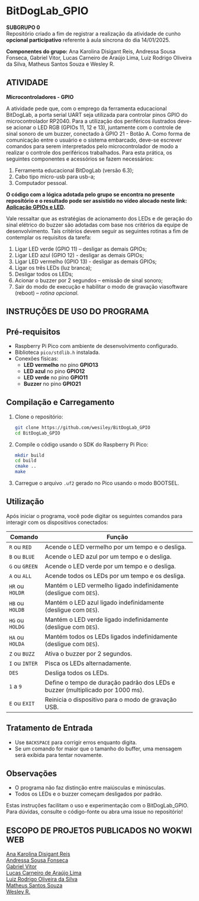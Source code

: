  # BitDogLab_GPIO

__SUBGRUPO 0__<br>
Repositório criado a fim de registrar a realização da atividade de cunho __opcional participativo__ referente à aula síncrona do dia 14/01/2025.

__Componentes do grupo:__
Ana Karolina Disigant Reis, Andressa Sousa Fonseca, Gabriel Vitor, Lucas Carneiro de Araújo Lima, Luiz Rodrigo Oliveira da Silva, Matheus Santos Souza e Wesley R.

## ATIVIDADE 
__Microcontroladores - GPIO__<br>

A atividade pede que, com o emprego da ferramenta educacional BitDogLab, a porta serial UART seja utilizada para controlar pinos GPIO do microcontrolador RP2040. Para a utilização dos periféricos
ilustrados deve-se acionar o LED RGB (GPIOs 11, 12 e 13), juntamente com o controle de sinal sonoro de um buzzer, conectado à GPIO 21 - Botão A. Como forma de comunicação entre o usuário e o sistema embarcado,
deve-se escrever comandos para serem interpretados pelo microcontrolador de modo a realizar o controle dos periféricos trabalhados. 
Para esta prática, os seguintes componentes e acessórios se fazem necessários:

1) Ferramenta educacional BitDogLab (versão 6.3);
3) Cabo tipo micro-usb para usb-a;
4) Computador pessoal.

__O código com a lógica adotada pelo grupo se encontra no presente reposítório e o resultado pode ser assistido no vídeo alocado neste link: [Aplicação GPIOs e LED](https://www.youtube.com/watch?v=M-3o-tt8ANQ&t=3s).__

Vale ressaltar que as estratégias de acionamento dos LEDs e de geração do sinal elétrico do buzzer são adotadas com base nos critérios da equipe de desenvolvimento. Tais critérios devem seguir as seguintes rotinas a fim de contemplar os requisitos da tarefa:

1) Ligar LED verde (GPIO 11) – desligar as demais GPIOs;
2) Ligar LED azul (GPIO 12) - desligar as demais GPIOs;
3) Ligar LED vermelho (GPIO 13) - desligar as demais GPIOs;
4) Ligar os três LEDs (luz branca);
5) Desligar todos os LEDs;
6) Acionar o buzzer por 2 segundos – emissão de sinal sonoro;
7) Sair do modo de execução e habilitar o modo de gravação viasoftware (reboot) – _rotina opcional_.

## INSTRUÇÕES DE USO DO PROGRAMA

## Pré-requisitos
- Raspberry Pi Pico com ambiente de desenvolvimento configurado.
- Biblioteca `pico/stdlib.h` instalada.
- Conexões físicas:  
  - **LED vermelho** no pino **GPIO13**  
  - **LED azul** no pino **GPIO12**  
  - **LED verde** no pino **GPIO11**  
  - **Buzzer** no pino **GPIO21**

## Compilação e Carregamento
1. Clone o repositório:  
   ```bash
   git clone https://github.com/wesiley/BitDogLab_GPIO
   cd BitDogLab_GPIO
   ```
2. Compile o código usando o SDK do Raspberry Pi Pico:
   ```bash
   mkdir build
   cd build
   cmake ..
   make
   ```
3. Carregue o arquivo `.uf2` gerado no Pico usando o modo BOOTSEL.

## Utilização
Após iniciar o programa, você pode digitar os seguintes comandos para interagir com os dispositivos conectados:

| **Comando**     | **Função**                                                                                                  |
|-----------------|------------------------------------------------------------------------------------------------------------|
| `R` ou `RED`    | Acende o LED vermelho por um tempo e o desliga.                                                             |
| `B` ou `BLUE`   | Acende o LED azul por um tempo e o desliga.                                                                |
| `G` ou `GREEN`  | Acende o LED verde por um tempo e o desliga.                                                               |
| `A` ou `ALL`    | Acende todos os LEDs por um tempo e os desliga.                                                            |
| `HR` ou `HOLDR` | Mantém o LED vermelho ligado indefinidamente (desligue com `DES`).                                         |
| `HB` ou `HOLDB` | Mantém o LED azul ligado indefinidamente (desligue com `DES`).                                             |
| `HG` ou `HOLDG` | Mantém o LED verde ligado indefinidamente (desligue com `DES`).                                            |
| `HA` ou `HOLDA` | Mantém todos os LEDs ligados indefinidamente (desligue com `DES`).                                         |
| `Z` ou `BUZZ`   | Ativa o buzzer por 2 segundos.                                                                             |
| `I` ou `INTER`  | Pisca os LEDs alternadamente.                                                                              |
| `DES`           | Desliga todos os LEDs.                                                                                     |
| `1` a `9`       | Define o tempo de duração padrão dos LEDs e buzzer (multiplicado por 1000 ms).                             |
| `E` ou `EXIT`   | Reinicia o dispositivo para o modo de gravação USB.                                                        |

## Tratamento de Entrada
- Use `BACKSPACE` para corrigir erros enquanto digita.
- Se um comando for maior que o tamanho do buffer, uma mensagem será exibida para tentar novamente.

## Observações
- O programa não faz distinção entre maiúsculas e minúsculas.
- Todos os LEDs e o buzzer começam desligados por padrão.

Estas instruções facilitam o uso e experimentação com o BitDogLab_GPIO. Para dúvidas, consulte o código-fonte ou abra uma issue no repositório!

## ESCOPO DE PROJETOS PUBLICADOS NO WOKWI WEB

[Ana Karolina Disigant Reis](https://wokwi.com/projects/420564132124860417)<br>
[Andressa Sousa Fonseca](https://wokwi.com/projects/420538470228380673)<br>
[Gabriel Vitor](https://wokwi.com/projects/420540418141968385)<br>
[Lucas Carneiro de Araújo Lima](https://wokwi.com/projects/420558946603044865)<br>
[Luiz Rodrigo Oliveira da Silva]()<br>
[Matheus Santos Souza](https://wokwi.com/projects/420466825513664513)<br>
[Wesley R.](https://wokwi.com/projects/420551723560943617)

